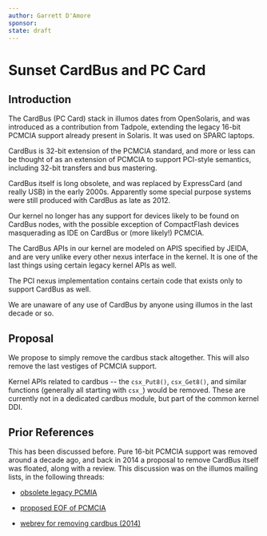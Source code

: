 ```yaml
---
author: Garrett D'Amore
sponsor:
state: draft
---
```


# Sunset CardBus and PC Card

## Introduction

The CardBus (PC Card) stack in illumos dates from OpenSolaris, and was
introduced as a contribution from Tadpole, extending the legacy 16-bit PCMCIA
support already present in Solaris. It was used on SPARC laptops.

CardBus is 32-bit extension of the PCMCIA standard, and more or less can
be thought of as an extension of PCMCIA to support PCI-style semantics,
including 32-bit transfers and bus mastering.

CardBus itself is long obsolete, and was replaced by ExpressCard (and really
USB) in the early 2000s.  Apparently some special purpose systems were
still produced with CardBus as late as 2012.

Our kernel no longer has any support for devices likely to be found
on CardBus nodes, with the possible exception of CompactFlash devices
masquerading as IDE on CardBus or (more likely!) PCMCIA.

The CardBus APIs in our kernel are modeled on APIS specified by JEIDA,
and are very unlike every other nexus interface in the kernel.
It is one of the last things using certain legacy kernel APIs as well.

The PCI nexus implementation contains certain code that exists only
to support CardBus as well.

We are unaware of any use of CardBus by anyone using illumos in the
last decade or so.

## Proposal

We propose to simply remove the cardbus stack altogether.
This will also remove the last vestiges of PCMCIA support.

Kernel APIs related to cardbus -- the `csx_Put8()`, `csx_Get8()`, and similar
functions (generally all starting with `csx_`) would be removed.
These are currently not in a dedicated cardbus module, but part of the
common kernel DDI.

## Prior References

This has been discussed before. Pure 16-bit PCMCIA support was
removed around a decade ago, and back in 2014 a proposal to remove
CardBus itself was floated, along with a review.
This discussion was on the illumos mailing lists, in the following
threads:

* [obsolete legacy PCMIA](https://illumos.topicbox.com/groups/developer/Te2c90b02ebe5b0aa-M526606b14e4160e4e3231875/obsolete-legacy-pcmcia)

* [proposed EOF of PCMCIA](https://illumos.topicbox.com/groups/developer/T3be2124e9f17aa04-Maa11cbaf947ea116077801cf/proposal-eof-pcmcia-bits)

* [webrev for removing cardbus (2014)](https://illumos.topicbox.com/groups/developer/T5edf352487b49a3b-Mcf2cecc58cdd912926f8bd63/webrev-removal-of-cardbus)

